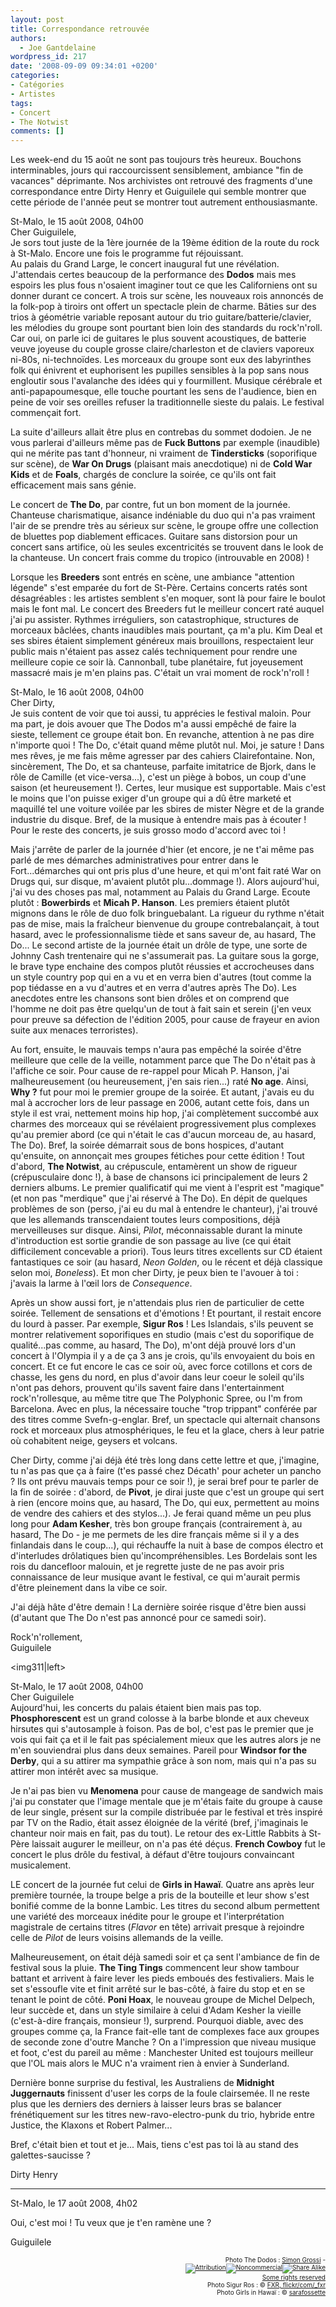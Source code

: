```yaml
---
layout: post
title: Correspondance retrouvée
authors:
  - Joe Gantdelaine
wordpress_id: 217
date: '2008-09-09 09:34:01 +0200'
categories:
- Catégories
- Artistes
tags:
- Concert
- The Notwist
comments: []
---
```

Les week-end du 15 août ne sont pas toujours très heureux. Bouchons interminables, jours qui raccourcissent sensiblement, ambiance "fin de vacances" déprimante. Nos archivistes ont retrouvé des fragments d'une correspondance entre Dirty Henry et Guiguilele qui semble montrer que cette période de l'année peut se montrer tout autrement enthousiasmante.

<img309>

<p>St-Malo, le 15 août 2008, 04h00<br />
Cher Guiguilele,<br />
Je sors tout juste de la 1ère journée de la 19ème édition de la route du rock à St-Malo. Encore une fois le programme fut réjouissant.<br />
Au palais du Grand Large, le concert inaugural fut une révélation. J'attendais certes beaucoup de la performance des <b>Dodos</b> mais mes espoirs les plus fous n'osaient imaginer tout ce que les Californiens ont su donner durant ce concert. A trois sur scène, les nouveaux rois annoncés de la folk-pop à tiroirs ont offert un spectacle plein de charme. Bâties sur des trios à géométrie variable reposant autour du trio guitare/batterie/clavier, les mélodies du groupe sont pourtant bien loin des standards du rock'n'roll. Car oui, on parle ici de guitares le plus souvent acoustiques, de batterie veuve joyeuse du couple grosse claire/charleston et de claviers vaporeux ni-80s, ni-technoïdes. Les morceaux du groupe sont eux des labyrinthes folk qui énivrent et euphorisent les pupilles sensibles à la pop sans nous engloutir sous l'avalanche des idées qui y fourmillent. Musique cérébrale et anti-papapoumesque, elle touche pourtant les sens de l'audience, bien en peine de voir ses oreilles refuser la traditionnelle sieste du palais. Le festival commençait fort.</p>

<p>La suite d'ailleurs allait être plus en contrebas du sommet dodoien. Je ne vous parlerai d'ailleurs même pas de <b>Fuck Buttons</b> par exemple (inaudible) qui ne mérite pas tant d'honneur, ni vraiment de <b>Tindersticks</b> (soporifique sur scène), de <b>War On Drugs</b> (plaisant mais anecdotique) ni de <b>Cold War Kids</b> et de <b>Foals</b>, chargés de conclure la soirée, ce qu'ils ont fait efficacement mais sans génie.</p>
<p>Le concert de <b>The Do</b>, par contre, fut un bon moment de la journée. Chanteuse charismatique, aisance indéniable du duo qui n'a pas vraiment l'air de se prendre très au sérieux sur scène, le groupe offre une collection de bluettes pop diablement efficaces. Guitare sans distorsion pour un concert sans artifice, où les seules excentricités se trouvent dans le look de la chanteuse. Un concert frais comme du tropico (introuvable en 2008) !</p>
<p>Lorsque les <b>Breeders</b> sont entrés en scène, une ambiance "attention légende" s'est emparée du fort de St-Père. Certains concerts ratés sont désagréables : les artistes semblent s'en moquer, sont là pour faire le boulot mais le font mal. Le concert des Breeders fut le meilleur concert raté auquel j'ai pu assister. Rythmes irréguliers, son catastrophique, structures de morceaux bâclées, chants inaudibles mais pourtant, ça m'a plu. Kim Deal et ses sbires étaient simplement généreux mais brouillons, respectaient leur public mais n'étaient pas assez calés techniquement pour rendre une meilleure copie ce soir là. Cannonball, tube planétaire, fut joyeusement massacré mais je m'en plains pas. C'était un vrai moment de rock'n'roll !</p>

<img310>

<p>St-Malo, le 16 août 2008, 04h00<br />
Cher Dirty,<br />
Je suis content de voir que toi aussi, tu apprécies le festival maloin. Pour ma part, je dois avouer que The Dodos m'a aussi empêché de faire la sieste, tellement ce groupe était bon. En revanche, attention à ne pas dire n'importe quoi ! The Do, c'était quand même plutôt nul. Moi, je sature ! Dans mes rêves, je me fais même agresser par des cahiers Clairefontaine. Non, sincèrement, The Do, et sa chanteuse, parfaite imitatrice de Bjork, dans le rôle de Camille (et vice-versa...), c'est un piège à bobos, un coup d'une saison (et heureusement !). Certes, leur musique est supportable. Mais c'est le moins que l'on puisse exiger d'un groupe qui a dû être marketé et maquillé tel une voiture voilée par les sbires de mister Nègre et de la grande industrie du disque. Bref, de la musique à entendre mais pas à écouter ! Pour le reste des concerts, je suis grosso modo d'accord avec toi !</p>
<p>Mais j'arrête de parler de la journée d'hier (et encore, je ne t'ai même pas parlé de mes démarches administratives pour entrer dans le Fort...démarches qui ont pris plus d'une heure, et qui m'ont fait raté War on Drugs qui, sur disque, m'avaient plutôt plu...dommage !). Alors aujourd'hui, j'ai vu des choses pas mal, notamment au Palais du Grand Large. Ecoute plutôt : <b>Bowerbirds</b> et <b>Micah P. Hanson</b>. Les premiers étaient plutôt mignons dans le rôle de duo folk bringuebalant. La rigueur du rythme n'était pas de mise, mais la fraîcheur bienvenue du groupe contrebalançait, à tout hasard, avec le professionnalisme tiède et sans saveur de, au hasard, The Do... Le second artiste de la journée était un drôle de type, une sorte de Johnny Cash trentenaire qui ne s'assumerait pas. La guitare sous la gorge, le brave type enchaine des compos plutôt réussies et accrocheuses dans un style country pop qui en a vu et en verra bien d'autres (tout comme la pop tiédasse en a vu d'autres et en verra d'autres après The Do). Les anecdotes entre les chansons sont bien drôles et on comprend que l'homme ne doit pas être quelqu'un de tout à fait sain et serein (j'en veux pour preuve sa défection de l'édition 2005, pour cause de frayeur en avion suite aux menaces terroristes).</p>
<p>Au fort, ensuite, le mauvais temps n'aura pas empêché la soirée d'être meilleure que celle de la veille, notamment parce que The Do n'était pas à l'affiche ce soir. Pour cause de re-rappel pour Micah P. Hanson, j'ai malheureusement (ou heureusement, j'en sais rien...) raté <b>No age</b>. Ainsi, <b>Why ?</b> fut pour moi le premier groupe de la soirée. Et autant, j'avais eu du mal à accrocher lors de leur passage en 2006, autant cette fois, dans un style il est vrai, nettement moins hip hop, j'ai complètement succombé aux charmes des morceaux qui se révélaient progressivement plus complexes qu'au premier abord (ce qui n'était le cas d'aucun morceau de, au hasard, The Do). Bref, la soirée démarrait sous de bons hospices, d'autant qu'ensuite, on annonçait mes groupes fétiches pour cette édition ! Tout d'abord, <b>The Notwist</b>, au crépuscule, entamèrent un show de rigueur (crépusculaire donc !), à base de chansons ici principalement de leurs 2 derniers albums. Le premier qualificatif qui me vient à l'esprit est "magique" (et non pas "merdique" que j'ai réservé à The Do). En dépit de quelques problèmes de son (perso, j'ai eu du mal à entendre le chanteur), j'ai trouvé que les allemands transcendaient toutes leurs compositions, déjà merveilleuses sur disque. Ainsi, <i>Pilot</i>, méconnaissable durant la minute d'introduction est sortie grandie de son passage au live (ce qui était difficilement concevable a priori). Tous leurs titres excellents sur CD étaient fantastiques ce soir (au hasard, <i>Neon Golden</i>, ou le récent et déjà classique selon moi, <i>Boneless</i>). Et mon cher Dirty, je peux bien te l'avouer à toi : j'avais la larme à l'œil lors de <i>Consequence</i>.</p>

<p>Après un show aussi fort, je n'attendais plus rien de particulier de cette soirée. Tellement de sensations et d'émotions ! Et pourtant, il restait encore du lourd à passer. Par exemple, <b>Sigur Ros</b> ! Les Islandais, s'ils peuvent se montrer relativement soporifiques en studio (mais c'est du soporifique de qualité...pas comme, au hasard, The Do), m'ont déjà prouvé lors d'un concert à l'Olympia il y a de ça 3 ans je crois, qu'ils envoyaient du bois en concert. Et ce fut encore le cas ce soir où, avec force cotillons et cors de chasse, les gens du nord, en plus d'avoir dans leur coeur le soleil qu'ils n'ont pas dehors, prouvent qu'ils savent faire dans l'entertainment rock'n'rollesque, au même titre que The Polyphonic Spree, ou I'm from Barcelona. Avec en plus, la nécessaire touche "trop trippant" conférée par des titres comme Svefn-g-englar. Bref, un spectacle qui alternait chansons rock et morceaux plus atmosphériques, le feu et la glace, chers à leur patrie où cohabitent neige, geysers et volcans.</p>
<p>Cher Dirty, comme j'ai déjà été très long dans cette lettre et que, j'imagine, tu n'as pas que ça à faire (t'es passé chez Décath' pour acheter un pancho ? Ils ont prévu mauvais temps pour ce soir !), je serai bref pour te parler de la fin de soirée : d'abord, de <b>Pivot</b>, je dirai juste que c'est un groupe qui sert à rien (encore moins que, au hasard, The Do, qui eux, permettent au moins de vendre des cahiers et des stylos...). Je ferai quand même un peu plus long pour <b>Adam Kesher</b>, très bon groupe français (contrairement à, au hasard, The Do - je me permets de les dire français même si il y a des finlandais dans le coup...), qui réchauffe la nuit à base de compos électro et d'interludes drôlatiques bien qu'incompréhensibles. Les Bordelais sont les rois du dancefloor malouin, et je regrette juste de ne pas avoir pris connaissance de leur musique avant le festival, ce qui m'aurait permis d'être pleinement dans la vibe ce soir.</p>
<p>J'ai déjà hâte d'être demain ! La dernière soirée risque d'être bien aussi (d'autant que The Do n'est pas annoncé pour ce samedi soir).</p>
<p>Rock'n'rollement,<br />
Guiguilele</p>

<img311|left>

<p>St-Malo, le 17 août 2008, 04h00<br />
Cher Guiguilele<br />
Aujourd'hui, les concerts du palais étaient bien mais pas top. <b>Phosphorescent</b> est un grand colosse à la barbe blonde et aux cheveux hirsutes qui s'autosample à foison. Pas de bol, c'est pas le premier que je vois qui fait ça et il le fait pas spécialement mieux que les autres alors je ne m'en souviendrai plus dans deux semaines. Pareil pour <b>Windsor for the Derby</b>, qui a su attirer ma sympathie grâce à son nom, mais qui n'a pas su attirer mon intérêt avec sa musique.</p>
<p>Je n'ai pas bien vu <b>Menomena</b> pour cause de mangeage de sandwich mais j'ai pu constater que l'image mentale que je m'étais faite du groupe à cause de leur single, présent sur la compile distribuée par le festival et très inspiré par TV on the Radio, était assez éloignée de la vérité (bref, j'imaginais le chanteur noir mais en fait, pas du tout). Le retour des ex-Little Rabbits à St-Père laissait augurer le meilleur, on n'a pas été déçus. <b>French Cowboy</b> fut le concert le plus drôle du festival, à défaut d'être toujours convaincant musicalement.</p>
<p>LE concert de la journée fut celui de <b>Girls in Hawaï</b>. Quatre ans après leur première tournée, la troupe belge a pris de la bouteille et leur show s'est bonifié comme de la bonne Lambic. Les titres du second album permettent une variété des morceaux inédite pour le groupe et l'interprétation magistrale de certains titres (<i>Flavor</i> en tête) arrivait presque à rejoindre celle de <i>Pilot</i> de leurs voisins allemands de la veille.</p>

<p>Malheureusement, on était déjà samedi soir et ça sent l'ambiance de fin de festival sous la pluie. <b>The Ting Tings</b> commencent leur show tambour battant et arrivent à faire lever les pieds emboués des festivaliers. Mais le set s'essoufle vite et finit arrêté sur le bas-côté, à faire du stop et en se tenant le point de côté. <b>Poni Hoax</b>, le nouveau groupe de Michel Delpech, leur succède et, dans un style similaire à celui d'Adam Kesher la vieille (c'est-à-dire français, monsieur !), surprend. Pourquoi diable, avec des groupes comme ça, la France fait-elle tant de complexes face aux groupes de seconde zone d'outre Manche ? On a l'impression que niveau musique et foot, c'est du pareil au même : Manchester United est toujours meilleur que l'OL mais alors le MUC n'a vraiment rien à envier à Sunderland.</p>
<p>Dernière bonne surprise du festival, les Australiens de <b>Midnight Juggernauts</b> finissent d'user les corps de la foule clairsemée. Il ne reste plus que les derniers des derniers à laisser leurs bras se balancer frénétiquement sur les titres new-ravo-electro-punk du trio, hybride entre Justice, the Klaxons et Robert Palmer...</p>
<p>Bref, c'était bien et tout et je... Mais, tiens c'est pas toi là au stand des galettes-saucisse ?</p>
<p>Dirty Henry</p>
<hr />
<p>St-Malo, le 17 août 2008, 4h02</p>

<p>Oui, c'est moi ! Tu veux que je t'en ramène une ?</p>
<p>Guiguilele</p>
<p style="font-size: 10px; padding-top: 0px; margin-top: 0px; margin-bottom: 0px" align="right">Photo The Dodos : <a href="http://www.flickr.com/photos/hi-tekznologik/">Simon Grossi</a> - <span class="license"><br />
    <span class="ccIcn ccIcnSmall"><a href="http://creativecommons.org/licenses/by-nc-sa/2.0/deed.en"><img src="http://l.yimg.com/g/images/cc_icon_attribution_small.gif" alt="Attribution" title="Attribution" border="0"><img src="http://l.yimg.com/g/images/cc_icon_noncomm_small.gif" alt="Noncommercial" title="Noncommercial" border="0"><img src="http://l.yimg.com/g/images/cc_icon_sharealike_small.gif" alt="Share Alike" title="Share Alike" border="0"></a></span><br />
		<a href="http://creativecommons.org/licenses/by-nc-sa/2.0/deed.en" rel="license cc:license" class="Plain">Some rights reserved</a> </span></p>

<p style="font-size: 10px; padding-top: 0px; margin-top: 0px; margin-bottom: 0px" align="right">Photo Sigur Ros : © <a href="http://www.flickr.com/photos/_fxr/2774574091/">FXR, flickr/com/_fxr</a></p>
<p style="font-size: 10px; padding-top: 0px; margin-top: 0px; margin-bottom: 0px" align="right">Photo Girls in Hawaï : © <a href="http://www.flickr.com/photos/sarafossette/">sarafossette</a></p>
